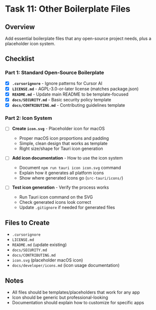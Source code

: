 # Task 11: Other Boilerplate Files

## Overview

Add essential boilerplate files that any open-source project needs, plus a placeholder icon system.

## Checklist

### Part 1: Standard Open-Source Boilerplate

- [x] **`.cursorignore`** - Ignore patterns for Cursor AI
- [x] **`LICENSE.md`** - AGPL-3.0-or-later license (matches package.json)
- [x] **`README.md`** - Update main README to be template-focused
- [x] **`docs/SECURITY.md`** - Basic security policy template
- [x] **`docs/CONTRIBUTING.md`** - Contributing guidelines template

### Part 2: Icon System

- [ ] **Create `icon.svg`** - Placeholder icon for macOS
  - Proper macOS icon proportions and padding
  - Simple, clean design that works as template
  - Right size/shape for Tauri icon generation
- [ ] **Add icon documentation** - How to use the icon system
  - Document `npm run tauri icon icon.svg` command
  - Explain how it generates all platform icons
  - Show where generated icons go (`src-tauri/icons/`)

- [ ] **Test icon generation** - Verify the process works
  - Run Tauri icon command on the SVG
  - Check generated icons look correct
  - Update `.gitignore` if needed for generated files

## Files to Create

- `.cursorignore`
- `LICENSE.md`
- `README.md` (update existing)
- `docs/SECURITY.md`
- `docs/CONTRIBUTING.md`
- `icon.svg` (placeholder macOS icon)
- `docs/developer/icons.md` (icon usage documentation)

## Notes

- All files should be templates/placeholders that work for any app
- Icon should be generic but professional-looking
- Documentation should explain how to customize for specific apps
